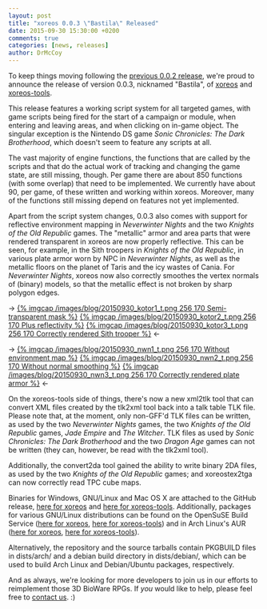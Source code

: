 ```yaml
---
layout: post
title: "xoreos 0.0.3 \"Bastila\" Released"
date: 2015-09-30 15:30:00 +0200
comments: true
categories: [news, releases]
author: DrMcCoy
---
```


To keep things moving following the [previous 0.0.2 release](/blog/2015/07/27/xoreos-0-dot-0-2-aribeth-released/), we're proud to announce the release of version 0.0.3, nicknamed "Bastila", of [xoreos](https://github.com/xoreos/xoreos/releases/tag/v0.0.3) and [xoreos-tools](https://github.com/xoreos/xoreos-tools/releases/tag/v0.0.3).

This release features a working script system for all targeted games, with game scripts being fired for the start of a campaign or module, when entering and leaving areas, and when clicking on in-game object. The singular exception is the Nintendo DS game *Sonic Chronicles: The Dark Brotherhood*, which doesn't seem to feature any scripts at all.

The vast majority of engine functions, the functions that are called by the scripts and that do the actual work of tracking and changing the game state, are still missing, though. Per game there are about 850 functions (with some overlap) that need to be implemented. We currently have about 90, per game, of these written and working within xoreos. Moreover, many of the functions still missing depend on features not yet implemented.

Apart from the script system changes, 0.0.3 also comes with support for reflective environment mapping in *Neverwinter Nights* and the two *Knights of the Old Republic* games. The "metallic" armor and area parts that were rendered transparent in xoreos are now properly reflective. This can be seen, for example, in the Sith troopers in *Knights of the Old Republic*, in various plate armor worn by NPC in *Neverwinter Nights*, as well as the metallic floors on the planet of Taris and the icy wastes of Cania. For *Neverwinter Nights*, xoreos now also correctly smoothes the vertex normals of (binary) models, so that the metallic effect is not broken by sharp polygon edges.

-> [{% imgcap /images/blog/20150930_kotor1_t.png 256 170 Semi-transparent mask %}](/images/blog/20150930_kotor1.png) [{% imgcap /images/blog/20150930_kotor2_t.png 256 170 Plus reflectivity %}](/images/blog/20150930_kotor2.png) [{% imgcap /images/blog/20150930_kotor3_t.png 256 170 Correctly rendered Sith trooper %}](/images/blog/20150930_kotor3.png) <-

-> [{% imgcap /images/blog/20150930_nwn1_t.png 256 170 Without environment map %}](/images/blog/20150930_nwn1.png) [{% imgcap /images/blog/20150930_nwn2_t.png 256 170 Without normal smoothing %}](/images/blog/20150930_nwn2.png) [{% imgcap /images/blog/20150930_nwn3_t.png 256 170 Correctly rendered plate armor %}](/images/blog/20150930_nwn3.png) <-

On the xoreos-tools side of things, there's now a new xml2tlk tool that can convert XML files created by the tlk2xml tool back into a talk table TLK file. Please note that, at the moment, only non-GFF'd TLK files can be written, as used by the two *Neverwinter Nights* games, the two *Knights of the Old Republic* games, *Jade Empire* and *The Witcher*. TLK files as used by *Sonic Chronicles: The Dark Brotherhood* and the two *Dragon Age* games can not be written (they can, however, be read with the tlk2xml tool).

Additionally, the convert2da tool gained the ability to write binary 2DA files, as used by the two *Knights of the Old Republic* games; and xoreostex2tga can now correctly read TPC cube maps.

Binaries for Windows, GNU/Linux and Mac OS X are attached to the GitHub release, [here for xoreos](https://github.com/xoreos/xoreos/releases/tag/v0.0.3) and [here for xoreos-tools](https://github.com/xoreos/xoreos-tools/releases/tag/v0.0.3). Additionally, packages for various GNU/Linux distributions can be found on the OpenSuSE Build Service ([here for xoreos](https://software.opensuse.org/download.html?project=home%3ADrMcCoy%3Axoreos&package=xoreos), [here for xoreos-tools](https://software.opensuse.org/download.html?project=home%3ADrMcCoy%3Axoreos&package=xoreos-tools)) and in Arch Linux's AUR ([here for xoreos](https://aur.archlinux.org/packages/xoreos/), [here for xoreos-tools](https://aur.archlinux.org/packages/xoreos-tools/)).

Alternatively, the repository and the source tarballs contain PKGBUILD files in dists/arch/ and a debian build directory in dists/debian/, which can be used to build Arch Linux and Debian/Ubuntu packages, respectively.

And as always, we're looking for more developers to join us in our efforts to reimplement those 3D BioWare RPGs. If *you* would like to help, please feel free to [contact us](https://wiki.xoreos.org/index.php?title=Contact_us). :)
